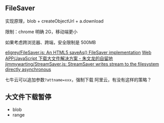 
## FileSaver

实现原理，blob + createObjectUrl + a.download

限制：chrome 明确 2G，移动端更小

如果考虑跨浏览器、跨端，安全限制是 500MB

[eligrey/FileSaver.js: An HTML5 saveAs() FileSaver implementation](https://github.com/eligrey/FileSaver.js)
[Web APP/JavaScript 下载大文件解决方案 - 朱文龙的自留地](https://www.zhuwenlong.com/blog/article/5b4886b70a06a868748e10b4)
[jimmywarting/StreamSaver.js: StreamSaver writes stream to the filesystem directly asynchronous](https://github.com/jimmywarting/StreamSaver.js)

七牛云可以追加参数`?attname=xxx`，强制下载
阿里云，有没有这样的策略？

## 大文件下载暂停

- blob
- range

